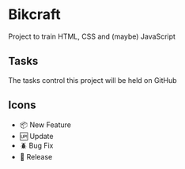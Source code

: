# Bikcraft

Project to train HTML, CSS and (maybe) JavaScript
## Tasks

The tasks control this project will be held on GitHub

## Icons

- :package: New Feature  
- :up: Update  
- :beetle: Bug Fix  
- :checkered_flag: Release
